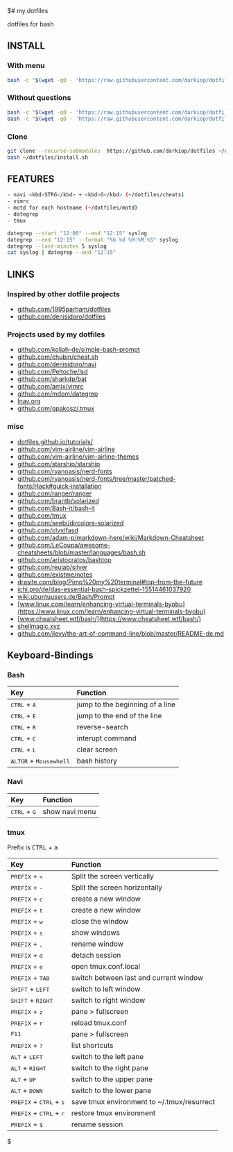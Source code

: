 $# my.dotfiles

dotfiles for bash

## INSTALL

### With menu

```bash
bash -c "$(wget -qO - 'https://raw.githubusercontent.com/darkiop/dotfiles/HEAD/install.sh')"
```

### Without questions

```bash
bash -c "$(wget -qO - 'https://raw.githubusercontent.com/darkiop/dotfiles/HEAD/install.sh')" '' all
bash -c "$(wget -qO - 'https://raw.githubusercontent.com/darkiop/dotfiles/HEAD/install.sh')" '' all load-bashrc
```

### Clone

```bash
git clone --recurse-submodules  https://github.com/darkiop/dotfiles ~/dotfiles
bash ~/dotfiles/install.sh
```

## FEATURES

```bash
- navi <kbd>STRG</kbd> + <kbd>G</kbd> (~/dotfiles/cheats)
- vimrc
- motd for each hostname (~/dotfiles/motd)
- dategrep
- tmux

dategrep --start "12:00" --end "12:15" syslog
dategrep --end "12:15" --format "%b %d %H:%M:%S" syslog
dategrep --last-minutes 5 syslog
cat syslog | dategrep --end "12:15"
```

## LINKS

### Inspired by other dotfile projects

- [github.com/1995parham/dotfiles](https://github.com/1995parham/dotfiles)
- [github.com/denisidoro/dotfiles](https://github.com/denisidoro/dotfiles)

### Projects used by my dotfiles

- [github.com/koljah-de/simple-bash-prompt](https://github.com/koljah-de/simple-bash-prompt)
- [github.com/chubin/cheat.sh](https://github.com/chubin/cheat.sh)
- [github.com/denisidoro/navi](https://github.com/denisidoro/navi)
- [github.com/Peltoche/lsd](https://github.com/Peltoche/lsd)
- [github.com/sharkdp/bat](https://github.com/sharkdp/bat)
- [github.com/amix/vimrc](https://github.com/amix/vimrc)
- [github.com/mdom/dategrep](https://github.com/mdom/dategrep)
- [lnav.org](http://lnav.org)
- [github.com/gpakosz/.tmux](https://github.com/gpakosz/.tmux)

### misc

- [dotfiles.github.io/tutorials/](https://dotfiles.github.io/tutorials/)
- [github.com/vim-airline/vim-airline](https://github.com/vim-airline/vim-airline)
- [github.com/vim-airline/vim-airline-themes](https://github.com/vim-airline/vim-airline-themes)
- [github.com/starship/starship](https://github.com/starship/starship)
- [github.com/ryanoasis/nerd-fonts](https://github.com/ryanoasis/nerd-fonts)
- [github.com/ryanoasis/nerd-fonts/tree/master/patched-fonts/Hack#quick-installation](https://github.com/ryanoasis/nerd-fonts/tree/master/patched-fonts/Hack#quick-installation)
- [github.com/ranger/ranger](https://github.com/ranger/ranger)
- [github.com/brantb/solarized](https://github.com/brantb/solarized)
- [github.com/Bash-it/bash-it](https://github.com/Bash-it/bash-it)
- [github.com/tmux](https://github.com/tmux)
- [github.com/seebi/dircolors-solarized](https://github.com/seebi/dircolors-solarized)
- [github.com/clvv/fasd](https://github.com/clvv/fasd)
- [github.com/adam-p/markdown-here/wiki/Markdown-Cheatsheet](https://github.com/adam-p/markdown-here/wiki/Markdown-Cheatsheet)
- [github.com/LeCoupa/awesome-cheatsheets/blob/master/languages/bash.sh](https://github.com/LeCoupa/awesome-cheatsheets/blob/master/languages/bash.sh)
- [github.com/aristocratos/bashtop](https://github.com/aristocratos/bashtop)
- [github.com/reujab/silver](https://github.com/reujab/silver)
- [github.com/existme/notes](https://github.com/existme/notes)
- [drasite.com/blog/Pimp%20my%20terminal#top-from-the-future](https://drasite.com/blog/Pimp%20my%20terminal#top-from-the-future)
- [ichi.pro/de/das-essential-bash-spickzettel-15514461037920](https://ichi.pro/de/das-essential-bash-spickzettel-15514461037920)
- [wiki.ubuntuusers.de/Bash/Prompt](https://wiki.ubuntuusers.de/Bash/Prompt)
- [www.linux.com/learn/enhancing-virtual-terminals-byobu](https://www.linux.com/learn/enhancing-virtual-terminals-byobu)
- [www.cheatsheet.wtf/bash/](https://www.cheatsheet.wtf/bash/)
- [shellmagic.xyz](https://shellmagic.xyz)
- [github.com/jlevy/the-art-of-command-line/blob/master/README-de.md](https://github.com/jlevy/the-art-of-command-line/blob/master/README-de.md)

## Keyboard-Bindings

### Bash

| Key                                      | Function                        |
| :--------------------------------------- | :------------------------------ |
| <kbd>CTRL</kbd> + <kbd>A</kbd>           | jump to the beginning of a line |
| <kbd>CTRL</kbd> + <kbd>E</kbd>           | jump to the end of the line     |
| <kbd>CTRL</kbd> + <kbd>R</kbd>           | reverse-search                  |
| <kbd>CTRL</kbd> + <kbd>C</kbd>           | interupt command                |
| <kbd>CTRL</kbd> + <kbd>L</kbd>           | clear screen                    |
| <kbd>ALTGR</kbd> + <kbd>Mousewhell</kbd> | bash history                    |

### Navi

| Key                            | Function       |
| :----------------------------- | :------------- |
| <kbd>CTRL</kbd> + <kbd>G</kbd> | show navi menu |

### tmux

Prefix is <kbd>CTRL</kbd> + <kbd>a</kbd>

| Key                                                | Function                                   |
| :------------------------------------------------- | :----------------------------------------- |
| <kbd>PREFIX</kbd> + <kbd><</kbd>                   | Split the screen vertically                |
| <kbd>PREFIX</kbd> + <kbd>-</kbd>                   | Split the screen horizontally              |
| <kbd>PREFIX</kbd> + <kbd>c</kbd>                   | create a new window                        |
| <kbd>PREFIX</kbd> + <kbd>t</kbd>                   | create a new window                        |
| <kbd>PREFIX</kbd> + <kbd>w</kbd>                   | close the window                           |
| <kbd>PREFIX</kbd> + <kbd>s</kbd>                   | show windows                               |
| <kbd>PREFIX</kbd> + <kbd>,</kbd>                   | rename window                              |
| <kbd>PREFIX</kbd> + <kbd>d</kbd>                   | detach session                             |
| <kbd>PREFIX</kbd> + <kbd>e</kbd>                   | open tmux.conf.local                       |
| <kbd>PREFIX</kbd> + <kbd>TAB</kbd>                 | switch between last and current window     |
| <kbd>SHIFT</kbd> + <kbd>LEFT</kbd>                 | switch to left window                      |
| <kbd>SHIFT</kbd> + <kbd>RIGHT</kbd>                | switch to right window                     |
| <kbd>PREFIX</kbd> + <kbd>z</kbd>                   | pane > fullscreen                          |
| <kbd>PREFIX</kbd> + <kbd>r</kbd>                   | reload tmux.conf                           |
| <kbd>F11</kbd>                                     | pane > fullscreen                          |
| <kbd>PREFIX</kbd> + <kbd>?</kbd>                   | list shortcuts                             |
| <kbd>ALT</kbd> + <kbd>LEFT</kbd>                   | switch to the left pane                    |
| <kbd>ALT</kbd> + <kbd>RIGHT</kbd>                  | switch to the right pane                   |
| <kbd>ALT</kbd> + <kbd>UP</kbd>                     | switch to the upper pane                   |
| <kbd>ALT</kbd> + <kbd>DOWN</kbd>                   | switch to the lower pane                   |
| <kbd>PREFIX</kbd> + <kbd>CTRL</kbd> + <kbd>s</kbd> | save tmux environment to ~/.tmux/resurrect |
| <kbd>PREFIX</kbd> + <kbd>CTRL</kbd> + <kbd>r</kbd> | restore tmux environment                   |
| <kbd>PREFIX</kbd> + <kbd>$</kbd>                   | rename session                             |
$